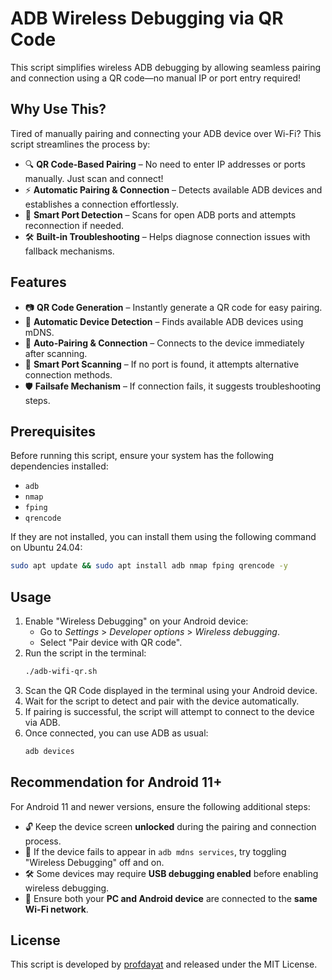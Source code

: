 # ADB Wireless Debugging via QR Code 

This script simplifies wireless ADB debugging by allowing seamless pairing and connection using a QR code—no manual IP or port entry required!

## Why Use This?

Tired of manually pairing and connecting your ADB device over Wi-Fi? This script streamlines the process by:

- 🔍 **QR Code-Based Pairing** – No need to enter IP addresses or ports manually. Just scan and connect!  
- ⚡ **Automatic Pairing & Connection** – Detects available ADB devices and establishes a connection effortlessly.  
- 🔄 **Smart Port Detection** – Scans for open ADB ports and attempts reconnection if needed.  
- 🛠️ **Built-in Troubleshooting** – Helps diagnose connection issues with fallback mechanisms.  

## Features

- 📷 **QR Code Generation** – Instantly generate a QR code for easy pairing.
- 🔎 **Automatic Device Detection** – Finds available ADB devices using mDNS.
- 🔗 **Auto-Pairing & Connection** – Connects to the device immediately after scanning.
- 🚀 **Smart Port Scanning** – If no port is found, it attempts alternative connection methods.
- 🛡️ **Failsafe Mechanism** – If connection fails, it suggests troubleshooting steps.

## Prerequisites

Before running this script, ensure your system has the following dependencies installed:

- `adb`
- `nmap`
- `fping`
- `qrencode`

If they are not installed, you can install them using the following command on Ubuntu 24.04:

```sh
sudo apt update && sudo apt install adb nmap fping qrencode -y
```

## Usage

1. Enable "Wireless Debugging" on your Android device:
   - Go to *Settings* > *Developer options* > *Wireless debugging*.
   - Select "Pair device with QR code".
2. Run the script in the terminal:
   ```sh
   ./adb-wifi-qr.sh
   ```
3. Scan the QR Code displayed in the terminal using your Android device.
4. Wait for the script to detect and pair with the device automatically.
5. If pairing is successful, the script will attempt to connect to the device via ADB.
6. Once connected, you can use ADB as usual:
   ```sh
   adb devices
   ```

## Recommendation for Android 11+

For Android 11 and newer versions, ensure the following additional steps:

- 🔓 Keep the device screen **unlocked** during the pairing and connection process.
- 🔄 If the device fails to appear in `adb mdns services`, try toggling "Wireless Debugging" off and on.
- 🛠️ Some devices may require **USB debugging enabled** before enabling wireless debugging.
- 📡 Ensure both your **PC and Android device** are connected to the **same Wi-Fi network**.

## License

This script is developed by [profdayat](https://github.com/profdayat) and released under the MIT License.

